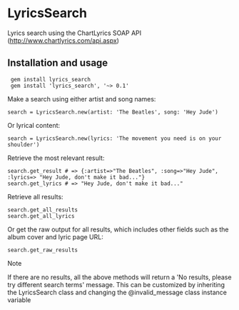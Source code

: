 # LyricsSearch

Lyrics search using the ChartLyrics SOAP API (http://www.chartlyrics.com/api.aspx)

## Installation and usage

```
 gem install lyrics_search
 gem install 'lyrics_search', '~> 0.1'
```

Make a search using either artist and song names:
```
search = LyricsSearch.new(artist: 'The Beatles', song: 'Hey Jude')
```
Or lyrical content:
```
search = LyricsSearch.new(lyrics: 'The movement you need is on your shoulder')
```

Retrieve the most relevant result:
```
search.get_result # => {:artist=>"The Beatles", :song=>"Hey Jude", :lyrics=> "Hey Jude, don't make it bad..."}
search.get_lyrics # => "Hey Jude, don't make it bad..."
```
Retrieve all results:
```
search.get_all_results
search.get_all_lyrics
```

Or get the raw output for all results, which includes other fields such as the album cover and lyric page URL:
```
search.get_raw_results
```

> [!NOTE]
> If there are no results, all the above methods will return a 'No results, please try different search terms' message. This can be customized by inheriting the LyricsSearch class and changing the @invalid_message class instance variable

## License (not including use of ChartLyrics API)

[MIT License](./MIT-LICENSE)

## ChartLyrics License

The ChartLyrics APIs are free for non-commercial use. If you are a non-commercial entity (eg. an individual) and you are not charging for your product, and the product has no other commercial purpose, then you can use the ChartLyrics APIs. Otherwise, you will require our written permission.